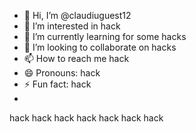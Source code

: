 - 👋 Hi, I’m @claudiuguest12
- 👀 I’m interested in hack
- 🌱 I’m currently learning for some hacks
- 💞️ I’m looking to collaborate on hacks
- 📫 How to reach me hack
- 😄 Pronouns: hack
- ⚡ Fun fact: hack
- 
hack
hack
hack
hack
hack
hack
hack

<!---
claudiuguest12/claudiuguest12 is a ✨ special ✨ repository because its `README.md` (this file) appears on your GitHub profile.
You can click the Preview link to take a look at your changes.
--->
